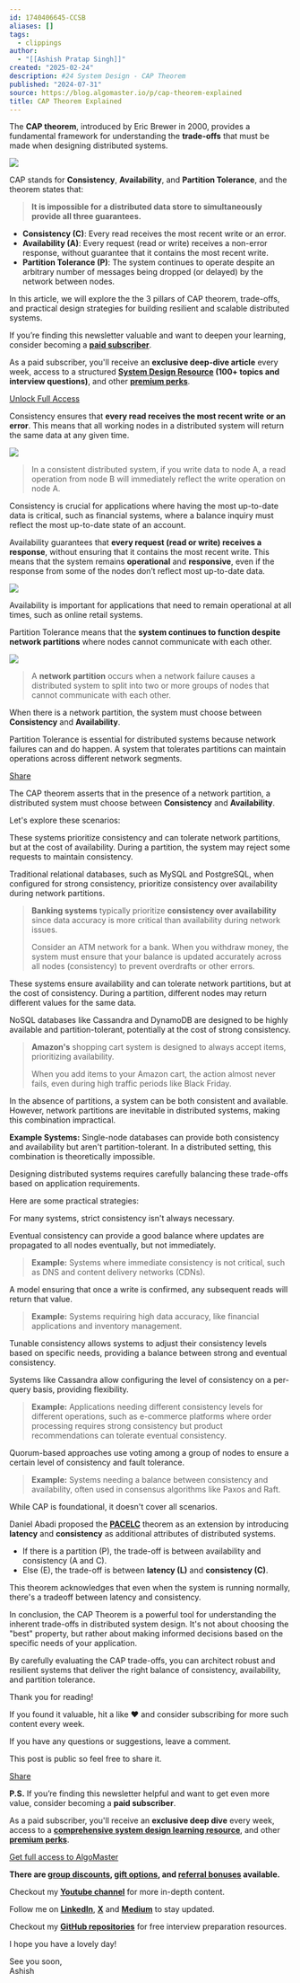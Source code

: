 ```yaml
---
id: 1740406645-CCSB
aliases: []
tags:
  - clippings
author:
  - "[[Ashish Pratap Singh]]"
created: "2025-02-24"
description: #24 System Design - CAP Theorem
published: "2024-07-31"
source: https://blog.algomaster.io/p/cap-theorem-explained
title: CAP Theorem Explained
---
```

The **CAP theorem**, introduced by Eric Brewer in 2000, provides a fundamental framework for understanding the **trade-offs** that must be made when designing distributed systems.

![](https://substackcdn.com/image/fetch/w_1456,c_limit,f_auto,q_auto:good,fl_progressive:steep/https%3A%2F%2Fsubstack-post-media.s3.amazonaws.com%2Fpublic%2Fimages%2F40850582-9eaf-48e2-a254-43817c4d60c0_951x792.png)

CAP stands for **Consistency**, **Availability**, and **Partition Tolerance**, and the theorem states that:

> **It is impossible for a distributed data store to simultaneously provide all three guarantees.**

- **Consistency (C)**: Every read receives the most recent write or an error.
- **Availability (A)**: Every request (read or write) receives a non-error response, without guarantee that it contains the most recent write.
- **Partition Tolerance (P)**: The system continues to operate despite an arbitrary number of messages being dropped (or delayed) by the network between nodes.

In this article, we will explore the the 3 pillars of CAP theorem, trade-offs, and practical design strategies for building resilient and scalable distributed systems.

If you’re finding this newsletter valuable and want to deepen your learning, consider becoming a **[paid subscriber](https://blog.algomaster.io/subscribe)**.

As a paid subscriber, you'll receive an **exclusive deep-dive article** every week, access to a structured **[System Design Resource](https://algomaster.io/learn/system-design) (**100+ topics and interview questions**)**, and other **[premium perks](https://blog.algomaster.io/about#%C2%A7paid-subscribers-benefits)**.

[Unlock Full Access](https://blog.algomaster.io/subscribe)

Consistency ensures that **every read receives the most recent write** **or an error**. This means that all working nodes in a distributed system will return the same data at any given time.

![](https://substackcdn.com/image/fetch/w_1456,c_limit,f_auto,q_auto:good,fl_progressive:steep/https%3A%2F%2Fsubstack-post-media.s3.amazonaws.com%2Fpublic%2Fimages%2Ff6cda484-672c-4009-9cda-69a8e36e95a3_1166x932.png)

> In a consistent distributed system, if you write data to node A, a read operation from node B will immediately reflect the write operation on node A.

Consistency is crucial for applications where having the most up-to-date data is critical, such as financial systems, where a balance inquiry must reflect the most up-to-date state of an account.

Availability guarantees that **every request (read or write) receives a response**, without ensuring that it contains the most recent write. This means that the system remains **operational** and **responsive**, even if the response from some of the nodes don’t reflect most up-to-date data.

![](https://substackcdn.com/image/fetch/w_1456,c_limit,f_auto,q_auto:good,fl_progressive:steep/https%3A%2F%2Fsubstack-post-media.s3.amazonaws.com%2Fpublic%2Fimages%2F4d8ccf80-2bee-4ff6-8cc4-005a418da7ae_1188x868.png)

Availability is important for applications that need to remain operational at all times, such as online retail systems.

Partition Tolerance means that the **system continues to function despite network partitions** where nodes cannot communicate with each other.

![](https://substackcdn.com/image/fetch/w_1456,c_limit,f_auto,q_auto:good,fl_progressive:steep/https%3A%2F%2Fsubstack-post-media.s3.amazonaws.com%2Fpublic%2Fimages%2F73a83347-71c5-4d8f-9487-ff41b5bc1333_844x858.png)

> A **network partition** occurs when a network failure causes a distributed system to split into two or more groups of nodes that cannot communicate with each other.

When there is a network partition, the system must choose between **Consistency** and **Availability**.

Partition Tolerance is essential for distributed systems because network failures can and do happen. A system that tolerates partitions can maintain operations across different network segments.

[Share](https://blog.algomaster.io/p/cap-theorem-explained?utm_source=substack&utm_medium=email&utm_content=share&action=share)

The CAP theorem asserts that in the presence of a network partition, a distributed system must choose between **Consistency** and **Availability**.

Let's explore these scenarios:

These systems prioritize consistency and can tolerate network partitions, but at the cost of availability. During a partition, the system may reject some requests to maintain consistency.

Traditional relational databases, such as MySQL and PostgreSQL, when configured for strong consistency, prioritize consistency over availability during network partitions.

> **Banking systems** typically prioritize **consistency over availability** since data accuracy is more critical than availability during network issues.
> 
> Consider an ATM network for a bank. When you withdraw money, the system must ensure that your balance is updated accurately across all nodes (consistency) to prevent overdrafts or other errors.

These systems ensure availability and can tolerate network partitions, but at the cost of consistency. During a partition, different nodes may return different values for the same data.

NoSQL databases like Cassandra and DynamoDB are designed to be highly available and partition-tolerant, potentially at the cost of strong consistency.

> **Amazon's** shopping cart system is designed to always accept items, prioritizing availability.
> 
> When you add items to your Amazon cart, the action almost never fails, even during high traffic periods like Black Friday.

In the absence of partitions, a system can be both consistent and available. However, network partitions are inevitable in distributed systems, making this combination impractical.

**Example Systems:** Single-node databases can provide both consistency and availability but aren't partition-tolerant. In a distributed setting, this combination is theoretically impossible.

Designing distributed systems requires carefully balancing these trade-offs based on application requirements.

Here are some practical strategies:

For many systems, strict consistency isn't always necessary.

Eventual consistency can provide a good balance where updates are propagated to all nodes eventually, but not immediately.

> **Example:** Systems where immediate consistency is not critical, such as DNS and content delivery networks (CDNs).

A model ensuring that once a write is confirmed, any subsequent reads will return that value.

> **Example:** Systems requiring high data accuracy, like financial applications and inventory management.

Tunable consistency allows systems to adjust their consistency levels based on specific needs, providing a balance between strong and eventual consistency.

Systems like Cassandra allow configuring the level of consistency on a per-query basis, providing flexibility.

> **Example:** Applications needing different consistency levels for different operations, such as e-commerce platforms where order processing requires strong consistency but product recommendations can tolerate eventual consistency.

Quorum-based approaches use voting among a group of nodes to ensure a certain level of consistency and fault tolerance.

> **Example:** Systems needing a balance between consistency and availability, often used in consensus algorithms like Paxos and Raft.

While CAP is foundational, it doesn't cover all scenarios.

Daniel Abadi proposed the **[PACELC](https://en.wikipedia.org/wiki/PACELC_theorem)** theorem as an extension by introducing **latency** and **consistency** as additional attributes of distributed systems.

- If there is a partition (P), the trade-off is between availability and consistency (A and C).
- Else (E), the trade-off is between **latency (L)** and **consistency (C)**.

This theorem acknowledges that even when the system is running normally, there's a tradeoff between latency and consistency.

In conclusion, the CAP Theorem is a powerful tool for understanding the inherent trade-offs in distributed system design. It's not about choosing the "best" property, but rather about making informed decisions based on the specific needs of your application.

By carefully evaluating the CAP trade-offs, you can architect robust and resilient systems that deliver the right balance of consistency, availability, and partition tolerance.

Thank you for reading!

If you found it valuable, hit a like ❤️ and consider subscribing for more such content every week.

If you have any questions or suggestions, leave a comment.

This post is public so feel free to share it.

[Share](https://blog.algomaster.io/p/cap-theorem-explained?utm_source=substack&utm_medium=email&utm_content=share&action=share)

**P.S.** If you’re finding this newsletter helpful and want to get even more value, consider becoming a **paid subscriber**.

As a paid subscriber, you'll receive an **exclusive deep dive** every week, access to a **[comprehensive system design learning resource](https://algomaster.io/learn/system-design)**, and other **[premium perks](https://blog.algomaster.io/about#%C2%A7paid-subscribers-benefits)**.

[Get full access to AlgoMaster](https://blog.algomaster.io/subscribe)

**There are [group discounts](https://blog.algomaster.io/subscribe?group=true), [gift options](https://blog.algomaster.io/subscribe?gift=true), and [referral bonuses](https://blog.algomaster.io/leaderboard) available.**

Checkout my **[Youtube channel](https://www.youtube.com/@ashishps_1/videos)** for more in-depth content.

Follow me on **[LinkedIn](https://www.linkedin.com/in/ashishps1/)**, **[X](https://twitter.com/ashishps_1)** and **[Medium](https://medium.com/@ashishps)** to stay updated.

Checkout my **[GitHub repositories](https://github.com/ashishps1)** for free interview preparation resources.

I hope you have a lovely day!

See you soon,  
Ashish
